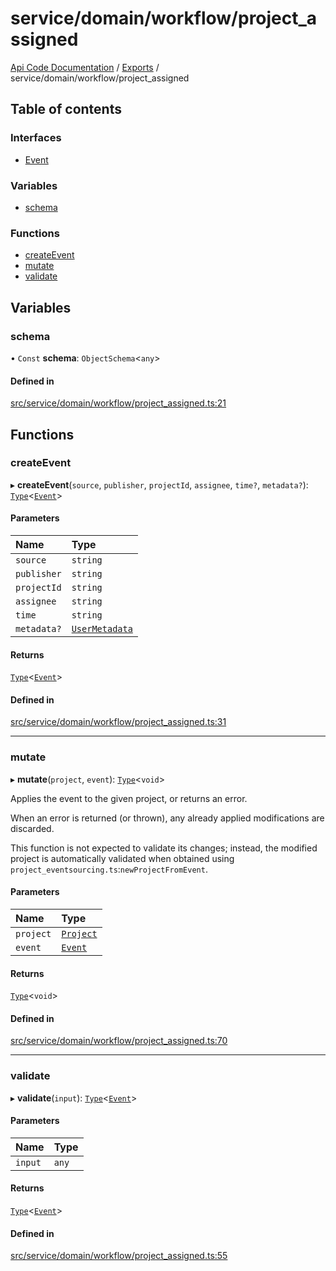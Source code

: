 # service/domain/workflow/project\_assigned
 
[Api Code Documentation](../README.md) / [Exports](../modules.md) / service/domain/workflow/project\_assigned

## Table of contents

### Interfaces

- [Event](../interfaces/service_domain_workflow_project_assigned.Event.md)

### Variables

- [schema](service_domain_workflow_project_assigned.md#schema)

### Functions

- [createEvent](service_domain_workflow_project_assigned.md#createevent)
- [mutate](service_domain_workflow_project_assigned.md#mutate)
- [validate](service_domain_workflow_project_assigned.md#validate)

## Variables

### schema

• `Const` **schema**: `ObjectSchema`\<`any`\>

#### Defined in

[src/service/domain/workflow/project_assigned.ts:21](https://github.com/openkfw/TruBudget/blob/26ade46/api/src/service/domain/workflow/project_assigned.ts#L21)

## Functions

### createEvent

▸ **createEvent**(`source`, `publisher`, `projectId`, `assignee`, `time?`, `metadata?`): [`Type`](result.md#type)\<[`Event`](../interfaces/service_domain_workflow_project_assigned.Event.md)\>

#### Parameters

| Name | Type |
| :------ | :------ |
| `source` | `string` |
| `publisher` | `string` |
| `projectId` | `string` |
| `assignee` | `string` |
| `time` | `string` |
| `metadata?` | [`UserMetadata`](service_domain_metadata.md#usermetadata) |

#### Returns

[`Type`](result.md#type)\<[`Event`](../interfaces/service_domain_workflow_project_assigned.Event.md)\>

#### Defined in

[src/service/domain/workflow/project_assigned.ts:31](https://github.com/openkfw/TruBudget/blob/26ade46/api/src/service/domain/workflow/project_assigned.ts#L31)

___

### mutate

▸ **mutate**(`project`, `event`): [`Type`](result.md#type)\<`void`\>

Applies the event to the given project, or returns an error.

When an error is returned (or thrown), any already applied modifications are
discarded.

This function is not expected to validate its changes; instead, the modified project
is automatically validated when obtained using
`project_eventsourcing.ts`:`newProjectFromEvent`.

#### Parameters

| Name | Type |
| :------ | :------ |
| `project` | [`Project`](../interfaces/service_domain_workflow_project.Project.md) |
| `event` | [`Event`](../interfaces/service_domain_workflow_project_assigned.Event.md) |

#### Returns

[`Type`](result.md#type)\<`void`\>

#### Defined in

[src/service/domain/workflow/project_assigned.ts:70](https://github.com/openkfw/TruBudget/blob/26ade46/api/src/service/domain/workflow/project_assigned.ts#L70)

___

### validate

▸ **validate**(`input`): [`Type`](result.md#type)\<[`Event`](../interfaces/service_domain_workflow_project_assigned.Event.md)\>

#### Parameters

| Name | Type |
| :------ | :------ |
| `input` | `any` |

#### Returns

[`Type`](result.md#type)\<[`Event`](../interfaces/service_domain_workflow_project_assigned.Event.md)\>

#### Defined in

[src/service/domain/workflow/project_assigned.ts:55](https://github.com/openkfw/TruBudget/blob/26ade46/api/src/service/domain/workflow/project_assigned.ts#L55)
